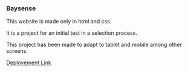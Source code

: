 ### Baysense

This website is made only in html and css.

It is a project for an initial test in a selection process.

This project has been made to adapt to tablet and mobile among other screens.

[Deployement Link](https://baysense.netlify.app/)
